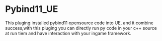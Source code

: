 # Pybind11_UE
This pluging installed pybind11 opensource code into UE, and it combine success,with this pluging you can directly run py code in your c++ source at run tiem and have interaction with your ingame framework.
